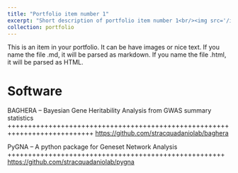 ```yaml
---
title: "Portfolio item number 1"
excerpt: "Short description of portfolio item number 1<br/><img src='/images/500x300.png'>"
collection: portfolio
---
```


This is an item in your portfolio. It can be have images or nice text. If you name the file .md, it will be parsed as markdown. If you name the file .html, it will be parsed as HTML. 


Software
=========

BAGHERA – Bayesian Gene Heritability Analysis from GWAS summary statistics 
+++++++++++++++++++++++++++++++++++++++++++++++++++++++++++++++++++++++++++
https://github.com/stracquadaniolab/baghera 



PyGNA – A python package for Geneset Network Analysis
+++++++++++++++++++++++++++++++++++++++++++++++++++++
https://github.com/stracquadaniolab/pygna